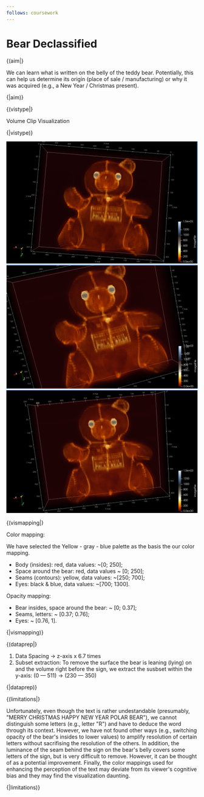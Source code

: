 ```yaml
---
follows: coursework
---
```


# Bear Declassified

{(aim|}

We can learn what is written on the belly of the teddy bear. Potentially, this can help us determine its origin (place of sale / manufacturing) or why it was acquired (e.g., a New Year / Christmas present). 

{|aim)}

{(vistype|}

Volume Clip Visualization

{|vistype)}

![alt text](./images/2_1_1.png)<br/>
![alt text](./images/2_1_2.png)<br/>
![alt text](./images/2_1_3.png)<br/>

{(vismapping|}

Color mapping:

We have selected the Yellow - gray - blue palette as the basis the our color mapping. 

<ul>
  <li>
    Body (insides): red, data values: ~[0; 250];
  </li>
  <li>
    Space around the bear: red, data values ~ [0; 250];
  </li>
  <li>
    Seams (contours): yellow, data values: ~[250; 700];
  </li>
  <li>
    Eyes: black & blue, data values: ~[700; 1300].
  </li>
</ul>


Opacity mapping:

<ul>
  <li>
    Bear insides, space around the bear: ~ [0; 0.37];
  </li>
  <li>
    Seams, letters: ~ [0.37; 0.76];
  </li>
  <li>
    Eyes: ~ [0.76, 1].
  </li>
</ul>

{|vismapping)}

{(dataprep|}
1. Data Spacing -> z-axis x 6.7 times
2. Subset extraction:
To remove the surface the bear is leaning (lying) on and the volume right before the sign, we extract the susbset within the y-axis: (0 — 511) -> (230 — 350)

{|dataprep)}

{(limitations|}

Unfortunately, even though the text is rather undestandable (presumably, "MERRY CHRISTMAS HAPPY NEW YEAR POLAR BEAR"), we cannot distinguish some letters (e.g., letter "R") and have to deduce the word through its context. However, we have not found other ways (e.g., switching opacity of the bear's insides to lower values) to amplify resolution of certain letters without sacrifising the resolution of the others. In addition, the luminance of the seam behind the sign on the bear's belly covers some letters of the sign, but is very difficult to remove. However, it can be thought of as a potential improvement. Finally, the color mappings used for enhancing the perception of the text may deviate from its viewer's cognitive bias and they may find the visualization daunting.

{|limitations)}
